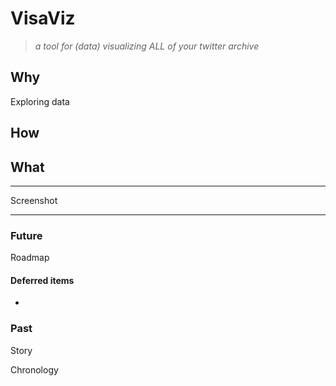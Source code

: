 # VisaViz

> _a tool for (data) visualizing ALL of your twitter archive_

## Why

Exploring data

## How

## What

---

Screenshot

---

### Future

Roadmap

#### Deferred items

-

### Past

Story

Chronology
